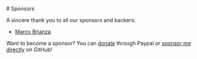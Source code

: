 # Sponsors

A sincere thank you to all our sponsors and backers:

- [Marco Brianza](https://github.com/marcobrianza)

Want to become a sponsor? You can [donate](https://www.paypal.com/donate?hosted_button_id=XN68J47QJKYDE) through Paypal or [sponsor me directly](https://github.com/sponsors/alex-spataru) on GitHub!



